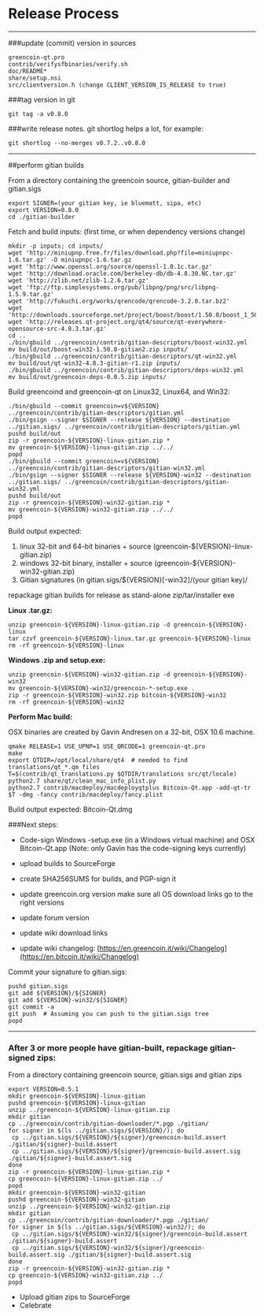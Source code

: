 Release Process
====================

* * *

###update (commit) version in sources


	greencoin-qt.pro
	contrib/verifysfbinaries/verify.sh
	doc/README*
	share/setup.nsi
	src/clientversion.h (change CLIENT_VERSION_IS_RELEASE to true)

###tag version in git

	git tag -a v0.8.0

###write release notes. git shortlog helps a lot, for example:

	git shortlog --no-merges v0.7.2..v0.8.0

* * *

##perform gitian builds

 From a directory containing the greencoin source, gitian-builder and gitian.sigs
  
	export SIGNER=(your gitian key, ie bluematt, sipa, etc)
	export VERSION=0.8.0
	cd ./gitian-builder

 Fetch and build inputs: (first time, or when dependency versions change)

	mkdir -p inputs; cd inputs/
	wget 'http://miniupnp.free.fr/files/download.php?file=miniupnpc-1.6.tar.gz' -O miniupnpc-1.6.tar.gz
	wget 'http://www.openssl.org/source/openssl-1.0.1c.tar.gz'
	wget 'http://download.oracle.com/berkeley-db/db-4.8.30.NC.tar.gz'
	wget 'http://zlib.net/zlib-1.2.6.tar.gz'
	wget 'ftp://ftp.simplesystems.org/pub/libpng/png/src/libpng-1.5.9.tar.gz'
	wget 'http://fukuchi.org/works/qrencode/qrencode-3.2.0.tar.bz2'
	wget 'http://downloads.sourceforge.net/project/boost/boost/1.50.0/boost_1_50_0.tar.bz2'
	wget 'http://releases.qt-project.org/qt4/source/qt-everywhere-opensource-src-4.8.3.tar.gz'
	cd ..
	./bin/gbuild ../greencoin/contrib/gitian-descriptors/boost-win32.yml
	mv build/out/boost-win32-1.50.0-gitian2.zip inputs/
	./bin/gbuild ../greencoin/contrib/gitian-descriptors/qt-win32.yml
	mv build/out/qt-win32-4.8.3-gitian-r1.zip inputs/
	./bin/gbuild ../greencoin/contrib/gitian-descriptors/deps-win32.yml
	mv build/out/greencoin-deps-0.0.5.zip inputs/

 Build greencoind and greencoin-qt on Linux32, Linux64, and Win32:
  
	./bin/gbuild --commit greencoin=v${VERSION} ../greencoin/contrib/gitian-descriptors/gitian.yml
	./bin/gsign --signer $SIGNER --release ${VERSION} --destination ../gitian.sigs/ ../greencoin/contrib/gitian-descriptors/gitian.yml
	pushd build/out
	zip -r greencoin-${VERSION}-linux-gitian.zip *
	mv greencoin-${VERSION}-linux-gitian.zip ../../
	popd
	./bin/gbuild --commit greencoin=v${VERSION} ../greencoin/contrib/gitian-descriptors/gitian-win32.yml
	./bin/gsign --signer $SIGNER --release ${VERSION}-win32 --destination ../gitian.sigs/ ../greencoin/contrib/gitian-descriptors/gitian-win32.yml
	pushd build/out
	zip -r greencoin-${VERSION}-win32-gitian.zip *
	mv greencoin-${VERSION}-win32-gitian.zip ../../
	popd

  Build output expected:

  1. linux 32-bit and 64-bit binaries + source (greencoin-${VERSION}-linux-gitian.zip)
  2. windows 32-bit binary, installer + source (greencoin-${VERSION}-win32-gitian.zip)
  3. Gitian signatures (in gitian.sigs/${VERSION}[-win32]/(your gitian key)/

repackage gitian builds for release as stand-alone zip/tar/installer exe

**Linux .tar.gz:**

	unzip greencoin-${VERSION}-linux-gitian.zip -d greencoin-${VERSION}-linux
	tar czvf greencoin-${VERSION}-linux.tar.gz greencoin-${VERSION}-linux
	rm -rf greencoin-${VERSION}-linux

**Windows .zip and setup.exe:**

	unzip greencoin-${VERSION}-win32-gitian.zip -d greencoin-${VERSION}-win32
	mv greencoin-${VERSION}-win32/greencoin-*-setup.exe .
	zip -r greencoin-${VERSION}-win32.zip bitcoin-${VERSION}-win32
	rm -rf greencoin-${VERSION}-win32

**Perform Mac build:**

  OSX binaries are created by Gavin Andresen on a 32-bit, OSX 10.6 machine.

	qmake RELEASE=1 USE_UPNP=1 USE_QRCODE=1 greencoin-qt.pro
	make
	export QTDIR=/opt/local/share/qt4  # needed to find translations/qt_*.qm files
	T=$(contrib/qt_translations.py $QTDIR/translations src/qt/locale)
	python2.7 share/qt/clean_mac_info_plist.py
	python2.7 contrib/macdeploy/macdeployqtplus Bitcoin-Qt.app -add-qt-tr $T -dmg -fancy contrib/macdeploy/fancy.plist

 Build output expected: Bitcoin-Qt.dmg

###Next steps:

* Code-sign Windows -setup.exe (in a Windows virtual machine) and
  OSX Bitcoin-Qt.app (Note: only Gavin has the code-signing keys currently)

* upload builds to SourceForge

* create SHA256SUMS for builds, and PGP-sign it

* update greencoin.org version
  make sure all OS download links go to the right versions

* update forum version

* update wiki download links

* update wiki changelog: [https://en.greencoin.it/wiki/Changelog](https://en.bitcoin.it/wiki/Changelog)

Commit your signature to gitian.sigs:

	pushd gitian.sigs
	git add ${VERSION}/${SIGNER}
	git add ${VERSION}-win32/${SIGNER}
	git commit -a
	git push  # Assuming you can push to the gitian.sigs tree
	popd

-------------------------------------------------------------------------

### After 3 or more people have gitian-built, repackage gitian-signed zips:

From a directory containing greencoin source, gitian.sigs and gitian zips

	export VERSION=0.5.1
	mkdir greencoin-${VERSION}-linux-gitian
	pushd greencoin-${VERSION}-linux-gitian
	unzip ../greencoin-${VERSION}-linux-gitian.zip
	mkdir gitian
	cp ../greencoin/contrib/gitian-downloader/*.pgp ./gitian/
	for signer in $(ls ../gitian.sigs/${VERSION}/); do
	 cp ../gitian.sigs/${VERSION}/${signer}/greencoin-build.assert ./gitian/${signer}-build.assert
	 cp ../gitian.sigs/${VERSION}/${signer}/greencoin-build.assert.sig ./gitian/${signer}-build.assert.sig
	done
	zip -r greencoin-${VERSION}-linux-gitian.zip *
	cp greencoin-${VERSION}-linux-gitian.zip ../
	popd
	mkdir greencoin-${VERSION}-win32-gitian
	pushd greencoin-${VERSION}-win32-gitian
	unzip ../greencoin-${VERSION}-win32-gitian.zip
	mkdir gitian
	cp ../greencoin/contrib/gitian-downloader/*.pgp ./gitian/
	for signer in $(ls ../gitian.sigs/${VERSION}-win32/); do
	 cp ../gitian.sigs/${VERSION}-win32/${signer}/greencoin-build.assert ./gitian/${signer}-build.assert
	 cp ../gitian.sigs/${VERSION}-win32/${signer}/greencoin-build.assert.sig ./gitian/${signer}-build.assert.sig
	done
	zip -r greencoin-${VERSION}-win32-gitian.zip *
	cp greencoin-${VERSION}-win32-gitian.zip ../
	popd

- Upload gitian zips to SourceForge
- Celebrate 

